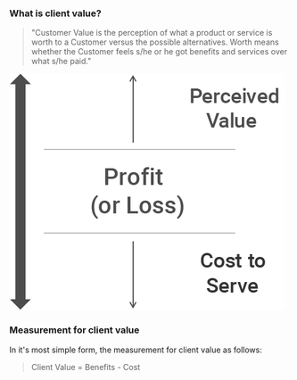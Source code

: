 <!-- TITLE: The Client Value Equation -->

### What is client value?

> "Customer Value is the perception of what a product or service is worth to a Customer versus the possible alternatives. Worth means whether the Customer feels s/he or he got benefits and services over what s/he paid."

![Client Value Equation](/uploads/client-value-equation.png "Client Value Equation")

### Measurement for client value

In it's most simple form, the measurement for client value as follows:

> Client Value = Benefits - Cost 



